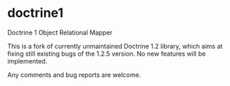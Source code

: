 # doctrine1
Doctrine 1 Object Relational Mapper

This is a fork of currently unmaintained Doctrine 1.2 library, which aims at
fixing still existing bugs of the 1.2.5 version. No new features will be implemented.

Any comments and bug reports are welcome.
